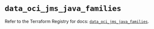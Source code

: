 # `data_oci_jms_java_families`

Refer to the Terraform Registry for docs: [`data_oci_jms_java_families`](https://registry.terraform.io/providers/hashicorp/oci/7.19.0/docs/data-sources/jms_java_families).
